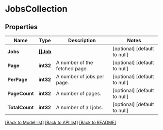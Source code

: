 # JobsCollection

## Properties
Name | Type | Description | Notes
------------ | ------------- | ------------- | -------------
**Jobs** | [**[]Job**](Job.md) |  | [optional] [default to null]
**Page** | **int32** | A number of the fetched page. | [optional] [default to null]
**PerPage** | **int32** | A number of jobs per page. | [optional] [default to null]
**PageCount** | **int32** | A number of pages. | [optional] [default to null]
**TotalCount** | **int32** | A number of all jobs. | [optional] [default to null]

[[Back to Model list]](../README.md#documentation-for-models) [[Back to API list]](../README.md#documentation-for-api-endpoints) [[Back to README]](../README.md)


